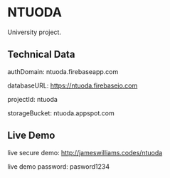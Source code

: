 # NTUODA
University project.
## Technical Data
authDomain: ntuoda.firebaseapp.com

databaseURL: https://ntuoda.firebaseio.com

projectId: ntuoda

storageBucket: ntuoda.appspot.com
## Live Demo
live secure demo: http://jameswilliams.codes/ntuoda

live demo password: pasword1234
